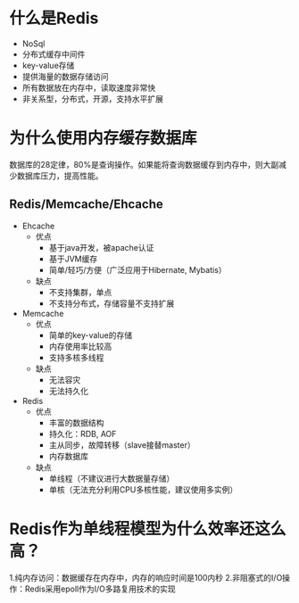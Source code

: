 # 什么是Redis
+ NoSql
+ 分布式缓存中间件
+ key-value存储
+ 提供海量的数据存储访问
+ 所有数据放在内存中，读取速度非常快
+ 非关系型，分布式，开源，支持水平扩展

# 为什么使用内存缓存数据库

数据库的28定律，80%是查询操作。如果能将查询数据缓存到内存中，则大副减少数据库压力，提高性能。

## Redis/Memcache/Ehcache
+ Ehcache
    + 优点
        + 基于java开发，被apache认证
        + 基于JVM缓存
        + 简单/轻巧/方便（广泛应用于Hibernate, Mybatis）
    + 缺点
        + 不支持集群，单点
        + 不支持分布式，存储容量不支持扩展
+ Memcache
    + 优点
        + 简单的key-value的存储
        + 内存使用率比较高
        + 支持多核多线程
    + 缺点
        + 无法容灾
        + 无法持久化
+ Redis
    + 优点
        + 丰富的数据结构
        + 持久化：RDB, AOF
        + 主从同步，故障转移（slave接替master）
        + 内存数据库
    + 缺点
        + 单线程（不建议进行大数据量存储）
        + 单核（无法充分利用CPU多核性能，建议使用多实例）

# Redis作为单线程模型为什么效率还这么高？
1.纯内存访问：数据缓存在内存中，内存的响应时间是100内秒
2.非阻塞式的I/O操作：Redis采用epoll作为I/O多路复用技术的实现